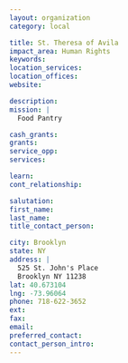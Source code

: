 ```yaml
---
layout: organization
category: local

title: St. Theresa of Avila
impact_area: Human Rights
keywords: 
location_services: 
location_offices: 
website:  

description: 
mission: |
  Food Pantry

cash_grants: 
grants: 
service_opp: 
services: 

learn: 
cont_relationship: 

salutation: 
first_name: 
last_name: 
title_contact_person: 

city: Brooklyn
state: NY
address: |
  525 St. John's Place     
  Brooklyn NY 11238
lat: 40.673104
lng: -73.96064
phone: 718-622-3652
ext: 
fax: 
email: 
preferred_contact: 
contact_person_intro: 
---
```

